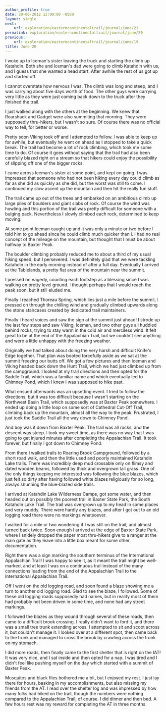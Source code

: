 ```yaml
---
author_profile: true
date: 20-06-2012 12:00:00 -0500
layout: single
next:
    url: exploration/easterncontinentaltrail/journal/june/21
permalink: exploration/easterncontinentaltrail/journal/june/20
previous:
    url: exploration/easterncontinentaltrail/journal/june/19
title: June 20
---
```

I woke up to Iceman's sister leaving the truck and starting the climb up Katahdin. Both she and Iceman's dad were going to climb Katahdin with us, and I guess that she wanted a head start. After awhile the rest of us got up and started off.

I cannot overstate how nervous I was. The climb was long and steep, and I was carrying about five days worth of food. The other guys were carrying very little as they were just coming back down to the truck after they finished the trail.

I just walked along with the others at the beginning. We knew that Roarshack and Gadget were also summiting that morning. They were supposedly thru-hikers, but I wasn't so sure. Of course there was no official way to tell, for better or worse.

Pretty soon Viking took off and I attempted to follow. I was able to keep up for awhile, but eventually he went on ahead as I stopped to take a quick break. The trail had become a lot of rock climbing, which took me some time to do. Of course it goes without saying that the trail had also been carefully blazed right on a stream so that hikers could enjoy the possibility of slipping off one of the bigger rocks.

I came across Iceman's sister at some point, and kept on going. I was impressed that someone who had not been hiking every day could climb as far as she did as quickly as she did, but the worst was still to come. I continued my slow ascent up the mountain and then hit the really fun stuff.

The trail came up out of the trees and embarked on an ambitious climb up large piles of boulders and giant slabs of rock. Of course the wind was howling and this portion of the trail was pretty difficult for someone with a bulging pack. Nevertheless I slowly climbed each rock, determined to keep moving.

At some point Iceman caught up and it was only a minute or two before I told him to go ahead since he could climb much quicker than I. I had no real concept of the mileage on the mountain, but thought that I must be about halfway to Baxter Peak.

The boulder climbing probably reduced me to about a third of my usual hiking speed, but I persevered. I was definitely glad that we were tackling Katahdin in the early morning instead of after a full day. Eventually I arrived at the Tablelands, a pretty flat area of the mountain near the summit.

I pressed on eagerly, counting each footstep as a blessing since I was walking on pretty level ground. I thought perhaps that I would reach the peak soon, but it still eluded me.

Finally I reached Thoreau Spring, which lies just a mile before the summit. I pressed on through the chilling wind and gradually climbed upwards along the stone staircases created by dedicated trail maintainers.

Finally I heard voices and saw the sign at the summit just ahead! I strode up the last few steps and saw Viking, Iceman, and two other guys all huddled behind rocks, trying to stay warm in the cold air and merciless wind. It felt great to be at the end of the Appalachian Trail, but we couldn't see anything and were a little unhappy with the freezing weather.

Originally we had talked about doing the very harsh and difficult Knife's Edge together. That plan was booted forcefully aside as we sat at the summit freezing our butts off. We got a few pictures and then Iceman and Viking headed back down the Hunt Trail, which we had just climbed up from the campground. I looked at my trail directions and then opted for the Saddle Trail, which was a familiar name and which eventually led to Chimney Pond, which I knew I was supposed to hike past.

What ensued afterwards was an upsetting event. I tried to follow the directions, but it was too difficult because I wasn't starting on the Northwest Basin Trail, which supposedly was at Baxter Peak somewhere. I ended up doing a little loop on some sort of Cathedral Cut-Off Trail, climbing back up the mountain, almost all the way to the peak. Frustrated, I just took the Saddle Trail all the way down to Chimney Pond.

And boy was it down from Baxter Peak. The trail was all rocks, and the descent was steep. I took my sweet time, as there was no way that I was going to get injured minutes after completing the Appalachian Trail. It took forever, but finally I got down to Chimney Pond.

From there I walked trails to Roaring Brook Campground, followed by a short road walk, and then the little used and poorly maintained Katahdin Lake trails. There was incredibly deep mud crossable only on flimsy and dated wooden beams, followed by thick and overgrown tall grass. One of the only things keeping me interested was following the blue blazes, which just felt so dirty after having followed white blazes religiously for so long, always shunning the blue-blazed side trails.

I arrived at Katahdin Lake Wilderness Camps, got some water, and then headed out on possibly the poorest trail in Baxter State Park, the South Katahdin Lake Trail. The trail was overgrown up to my head in some places and very muddy. There were hardly any blazes, and after I got out to an old logging road there were no markings whatsoever.

I walked for a mile or two wondering if I was still on the trail, and almost turned back twice. Soon enough I arrived at the edge of Baxter State Park, where I snidely dropped the paper most thru-hikers give to a ranger at the main gate as they leave into a little box meant for some other documentation.

Right there was a sign marking the southern terminus of the International Appalachian Trail! I was happy to see it, as it meant the trail might be well-marked, and at least I was on a continuous trail instead of the many connections leading from the end of the Appalachian Trail to the International Appalachian Trail.

Off I went on the old logging road, and soon found a blaze showing me a turn to another old logging road. Glad to see the blaze, I followed. Some of these old logging roads supposedly had names, but in reality most of them had probably not been driven in some time, and none had any street markings.

I followed the blazes as they wound through several of these roads, then came to a difficult brook crossing. I really didn't want to ford it, and there was a small tree trunk extending across. I attempted to sit and scoot across it, but couldn't manage it. I looked over at a different spot, then came back to the trunk and managed to cross the brook by crawling across the trunk on my stomach.

I did more roads, then finally came to the first shelter that is right on the IAT! It was very nice, and I sat inside and then opted for a nap. I was tired and I didn't feel like pushing myself on the day which started with a summit of Baxter Peak.

Mosquitos and black flies bothered me a bit, but I enjoyed my rest. I just lay there for hours, basking in my accomplishments, but also missing my friends from the AT. I read over the shelter log and was impressed by how many folks had hiked on the trail, though the numbers were nothing compared to the Appalachian Trail, of course. I did dinner and then bed. A few hours rest was my reward for completing the AT in three months.